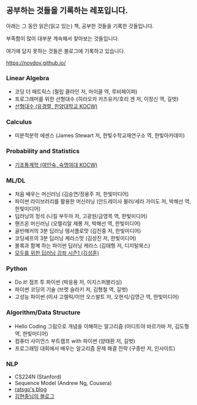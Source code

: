 ## 공부하는 것들을 기록하는 레포입니다.



아래는 그 동안 읽은(읽고 있는) 책, 공부한 것들을 기록한 것들입니다.

부족함이 많아 대부분 계속해서 찾아보는 것들입니다.

여기에 담지 못하는 것들은 블로그에 기록하고 있습니다.

https://novdov.github.io/



### Linear Algebra

- 코딩 더 매트릭스 (필립 클라인 저, 마이클 역, 루비페이퍼)
- 프로그래머를 위한 선형대수 (히라오카 카즈유키/호리 겐 저, 이창신 역, 길벗)
- [선형대수 (유경렬, 한양대학교 KOCW)](http://www.kocw.net/home/search/kemView.do?kemId=1043234)



### Calculus

- 미분적분학 에센스 (James Stewart 저, 한빛수학교재연구소 역, 한빛아카데미)



### Probability and Statistics

- [기초통계학 (여인숙, 숙명여대 KOCW)](http://www.kocw.net/home/search/kemView.do?kemId=1052562)



### ML/DL

- 처음 배우는 머신러닝 (김승연/정용주 저, 한빛미디어)
- 파이썬 라이브러리를 활용한 머신러닝 (안드레이사 뮐러/세라 가이도 저, 박해선 역, 한빛미디어)
- 딥러닝의 정석 (니킬 부두마 저, 고광원/금영목 역, 한빛미디어)
- 핸즈온 머신러닝 (오렐리알 제롱 저, 박해선 역, 한빛미디어)
- 골빈해커의 3분 딥러닝 텡서플로맛 (김진중 저, 한빛미디어)
- 코딩셰프의 3분 딥러닝 케라스맛 (김성진 저, 한빛미디어)
- 블록과 함꼐 하는 파이썬 딥러닝 케라스 (김태형 저, 디지털북스)
- [모두를 위한 딥러닝 강좌 시즌1 (김성훈)](https://www.youtube.com/watch?v=BS6O0zOGX4E&list=PLlMkM4tgfjnLSOjrEJN31gZATbcj_MpUm&index=1)



### Python

- Do it! 점프 투 파이썬 (박응용 저, 이지스퍼블리싱)
- 파이썬 코딩의 기술 (브렛 슬라키 저, 김형철 역, 길벗)
- 고성능 파이썬 (미샤 고렐릭/이안 오스발트 저, 오현석/김영근 역, 한빛미디어) 



### Algorithm/Data Structure

- Hello Coding 그림으로 개념을 이해하는 알고리즘 (아디트야 바르가바 저, 김도형 역, 한빛미디어)
- 컴퓨터 사이언스 부트캠프 with 파이썬 (양태환 저, 길벗)
- 프로그래밍 대회에서 배우는 알고리즘 문제 해결 전략 (구종만 저, 인사이트)



### NLP

- CS224N (Stanford)
- Sequence Model (Andrew Ng, Cousera)
- [ratsgo's blog](https://ratsgo.github.io/blog/categories/)
- [김현중님의 블로그](https://lovit.github.io/)

